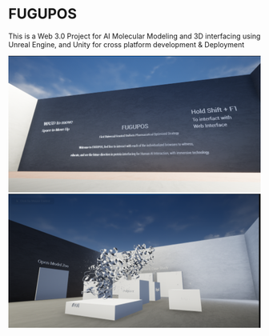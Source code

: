# FUGUPOS
This is a Web 3.0 Project for AI Molecular Modeling and 3D interfacing using Unreal Engine, and Unity for cross platform development &amp; Deployment

![1](FUGUPOS.PNG)
![2](Protein_Interaction.PNG)
